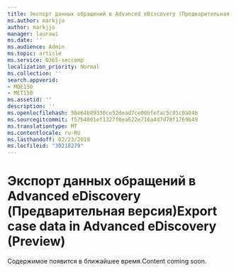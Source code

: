 ```yaml
---
title: Экспорт данных обращений в Advanced eDiscovery (Предварительная версия)
ms.author: markjjo
author: markjjo
manager: laurawi
ms.date: ''
ms.audience: Admin
ms.topic: article
ms.service: O365-seccomp
localization_priority: Normal
ms.collection: ''
search.appverid:
- MOE150
- MET150
ms.assetid: ''
description: ''
ms.openlocfilehash: 58e64b89330ce52dead7ce00bfefac5c01c0a04b
ms.sourcegitcommit: f57b4001ef1327f0ea622e716a4d7d78f1769b49
ms.translationtype: MT
ms.contentlocale: ru-RU
ms.lasthandoff: 02/23/2019
ms.locfileid: "30218279"
---
```

# <a name="export-case-data-in-advanced-ediscovery-preview"></a><span data-ttu-id="de31b-102">Экспорт данных обращений в Advanced eDiscovery (Предварительная версия)</span><span class="sxs-lookup"><span data-stu-id="de31b-102">Export case data in Advanced eDiscovery (Preview)</span></span>

<span data-ttu-id="de31b-103">Содержимое появится в ближайшее время.</span><span class="sxs-lookup"><span data-stu-id="de31b-103">Content coming soon.</span></span>